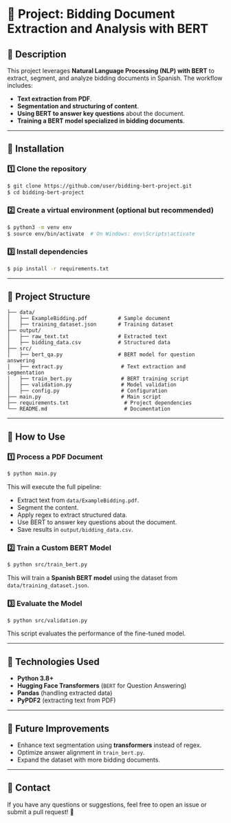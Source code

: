 # 📄 Project: Bidding Document Extraction and Analysis with BERT

## 📌 Description
This project leverages **Natural Language Processing (NLP) with BERT** to extract, segment, and analyze bidding documents in Spanish. The workflow includes:

- **Text extraction from PDF**.
- **Segmentation and structuring of content**.
- **Using BERT to answer key questions** about the document.
- **Training a BERT model specialized in bidding documents**.

---

## 🚀 Installation
### **1️⃣ Clone the repository**
```bash
$ git clone https://github.com/user/bidding-bert-project.git
$ cd bidding-bert-project
```

### **2️⃣ Create a virtual environment** (optional but recommended)
```bash
$ python3 -m venv env
$ source env/bin/activate  # On Windows: env\Scripts\activate
```

### **3️⃣ Install dependencies**
```bash
$ pip install -r requirements.txt
```

---

## 📂 Project Structure
```plaintext
├── data/
│   ├── ExampleBidding.pdf          # Sample document
│   ├── training_dataset.json       # Training dataset
├── output/
│   ├── raw_text.txt                # Extracted text
│   ├── bidding_data.csv            # Structured data
├── src/
│   ├── bert_qa.py                  # BERT model for question answering
│   ├── extract.py                   # Text extraction and segmentation
│   ├── train_bert.py                # BERT training script
│   ├── validation.py                # Model validation
│   ├── config.py                    # Configuration
├── main.py                          # Main script
├── requirements.txt                  # Project dependencies
└── README.md                         # Documentation
```

---

## 🔧 How to Use
### **1️⃣ Process a PDF Document**
```bash
$ python main.py
```
This will execute the full pipeline:
- Extract text from `data/ExampleBidding.pdf`.
- Segment the content.
- Apply regex to extract structured data.
- Use BERT to answer key questions about the document.
- Save results in `output/bidding_data.csv`.

### **2️⃣ Train a Custom BERT Model**
```bash
$ python src/train_bert.py
```
This will train a **Spanish BERT model** using the dataset from `data/training_dataset.json`.

### **3️⃣ Evaluate the Model**
```bash
$ python src/validation.py
```
This script evaluates the performance of the fine-tuned model.

---

## 🧠 Technologies Used
- **Python 3.8+**
- **Hugging Face Transformers** (`BERT` for Question Answering)
- **Pandas** (handling extracted data)
- **PyPDF2** (extracting text from PDF)

---

## 📌 Future Improvements
- Enhance text segmentation using **transformers** instead of regex.
- Optimize answer alignment in `train_bert.py`.
- Expand the dataset with more bidding documents.

---

## 📩 Contact
If you have any questions or suggestions, feel free to open an issue or submit a pull request! 🚀

